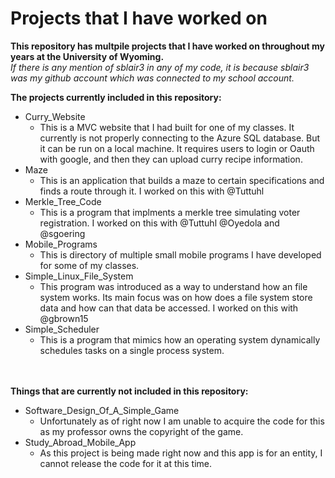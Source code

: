 # Projects that I have worked on

**This repository has multpile projects that I have worked on throughout my years at the University of Wyoming.**
<br>
_If there is any mention of sblair3 in any of my code, it is because sblair3 was my github account which was connected to my school account._
<br>

**The projects currently included in this repository:**

- Curry_Website
  - This is a MVC website that I had built for one of my classes. It currently is not properly connecting to the Azure SQL database. But it can be run on a local machine. It requires users to login or Oauth with google, and then they can upload curry recipe information.
- Maze
  - This is an application that builds a maze to certain specifications and finds a route through it. I worked on this with @Tuttuhl 
- Merkle_Tree_Code
  - This is a program that implments a merkle tree simulating voter registration. I worked on this with @Tuttuhl @Oyedola and @sgoering
- Mobile_Programs
  - This is directory of multiple small mobile programs I have developed for some of my classes. 
- Simple_Linux_File_System
  - This program was introduced as a way to understand how an file system works. Its main focus was on how does a file system store data and how can that data be accessed. I worked on this with @gbrown15
- Simple_Scheduler
  - This is a program that mimics how an operating system dynamically schedules tasks on a single process system.


<br><br>
**Things that are currently not included in this repository:**
- Software_Design_Of_A_Simple_Game
  - Unfortunately as of right now I am unable to acquire the code for this as my professor owns the copyright of the game.
- Study_Abroad_Mobile_App
  - As this project is being made right now and this app is for an entity, I cannot release the code for it at this time. 
